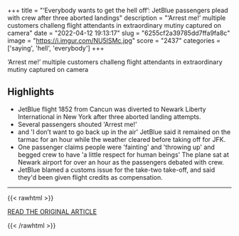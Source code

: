 +++
title = "‘Everybody wants to get the hell off’: JetBlue passengers plead with crew after three aborted landings"
description = "‘Arrest me!’ multiple customers challeng flight attendants in extraordinary mutiny captured on camera"
date = "2022-04-12 19:13:17"
slug = "6255cf2a39785dd7ffa9fa8c"
image = "https://i.imgur.com/NU5lSMc.jpg"
score = "2437"
categories = ['saying', 'hell', 'everybody']
+++

‘Arrest me!’ multiple customers challeng flight attendants in extraordinary mutiny captured on camera

## Highlights

- JetBlue flight 1852 from Cancun was diverted to Newark Liberty International in New York after three aborted landing attempts.
- Several passengers shouted 'Arrest me!'
- and 'I don’t want to go back up in the air' JetBlue said it remained on the tarmac for an hour while the weather cleared before taking off for JFK.
- One passenger claims people were 'fainting' and 'throwing up' and begged crew to have 'a little respect for human beings' The plane sat at Newark airport for over an hour as the passengers debated with crew.
- JetBlue blamed a customs issue for the take-two take-off, and said they'd been given flight credits as compensation.

---

{{< rawhtml >}}
  <p class="article-category">
    <a target="_blank" href="https://www.independent.co.uk/travel/news-and-advice/jetblue-passengers-aborted-landings-flight-b2056152.html">READ THE ORIGINAL ARTICLE</a>
  </p>
{{< /rawhtml >}}
